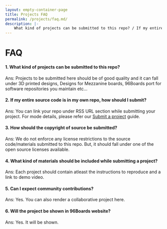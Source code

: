 ```yaml
---
layout: empty-container-page
title: Projects FAQ
permalink: /projects/faq.md/
description: |-
    What kind of projects can be submitted to this repo? / If my entire source code is in my own repo, how should I submit? / How should the copyright of source be submitted? / What kind of materials should be included while submitting a project? / Can I expect community contributions? / Will the project be shown in 96Boards website?
---
```

FAQ
===

#### 1. What kind of projects can be submitted to this repo?
Ans: Projects to be submitted here should be of good quality and it can fall under 3D printed designs,
     Designs for Mezzanine boards, 96Boards port for software repositories you maintain etc...
#### 2. If my entire source code is in my own repo, how should I submit?
Ans: You can link your repo under RSS URL section while submitting your project. For mode details, please
     refer our [Submit a project](../submit.md) guide.
#### 3. How should the copyright of source be submitted?
Ans: We do not enforce any license restrictions to the source code/materials submitted to this repo.
     But, it should fall under one of the open source licenses available.
#### 4. What kind of materials should be included while submitting a project?
Ans: Each project should contain atleast the instructions to reproduce and a link to demo video.
#### 5. Can I expect community contributions?
Ans: Yes. You can also render a collaborative project here.
#### 6. Will the project be shown in 96Boards website?
Ans: Yes. It will be shown.
